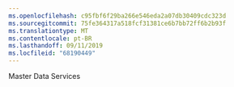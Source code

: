```yaml
---
ms.openlocfilehash: c95fbf6f29ba266e546eda2a07db30409cdc323d
ms.sourcegitcommit: 75fe364317a518fcf31381ce6b7bb72ff6b2b93f
ms.translationtype: MT
ms.contentlocale: pt-BR
ms.lasthandoff: 09/11/2019
ms.locfileid: "68190449"
---
```

Master Data Services
